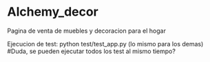 # Alchemy_decor

Pagina de venta de muebles y decoracion para el hogar

Ejecucion de test: python test/test_app.py (lo mismo para los demas)
#Duda, se pueden ejecutar todos los test al mismo tiempo?
